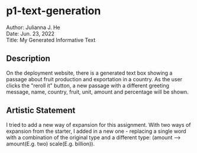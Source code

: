 # p1-text-generation
Author: Julianna J. He <br />
Date: Jun. 23, 2022 <br />
Title: My Generated Informative Text
## Description
On the deployment website, there is a generated text box showing a passage about fruit production and exportation in a country. As the user clicks the "reroll it" button, a new passage with a different greeting message, name, country, fruit, unit, amount and percentage will be shown. 
## Artistic Statement
I tried to add a new way of expansion for this assignment. With two ways of expansion from the starter, I added in a new one - replacing a single word with a combination of the original type and a different type: (amount --> amount(E.g. two) scale(E.g. billion)).
 

